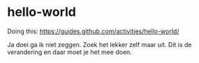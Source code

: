 # hello-world
Doing this: https://guides.github.com/activities/hello-world/

Ja doei ga ik niet zeggen. Zoek het lekker zelf maar uit. Dit is de verandering en daar moet je het mee doen.
